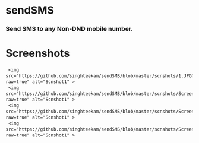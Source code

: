 # sendSMS
### Send SMS to any Non-DND mobile number.
# Screenshots
     <img src="https://github.com/singhteekam/sendSMS/blob/master/scnshots/1.JPG?raw=true" alt="Scnshot1" >
     <img src="https://github.com/singhteekam/sendSMS/blob/master/scnshots/Screenshot%20(225).png?raw=true" alt="Scnshot1" >
     <img src="https://github.com/singhteekam/sendSMS/blob/master/scnshots/Screenshot%20(226).png?raw=true" alt="Scnshot1" >
     <img src="https://github.com/singhteekam/sendSMS/blob/master/scnshots/Screenshot_20201022_131503_com.android.mms.jpg?raw=true" alt="Scnshot1" >